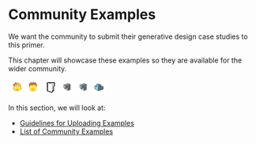 # Community Examples

We want the community to submit their generative design case studies to this primer. 

This chapter will showcase these examples so they are available for the wider community.

<img src="../../assets/sample/comunity.png" style="width:200px;"/>

In this section, we will look at:

* [Guidelines for Uploading Examples](04-06-01_Guidelines.md) 
* [List of Community Examples](04-06-02_List-Of-Examples.md)